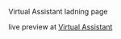 Virtual Assistant ladning page


live preview at [Virtual Assistant](https://wonski312.github.io/VirtualAssistantLandingPage/)